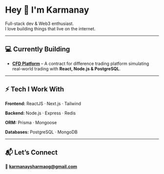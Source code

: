 # Hey 👋 I'm Karmanay  

Full-stack dev & Web3 enthusiast.  
I love building things that live on the internet.  

---

## 💻 Currently Building  

- **[CFD Platform](https://github.com/karmanayS/CFD-platform)** – A contract for difference trading platform simulating real-world trading with **React, Node.js & PostgreSQL**.  

---

## ⚡ Tech I Work With  

**Frontend:** ReactJS · Next.js · Tailwind  

**Backend:** Node.js · Express · Redis  

**ORM:** Prisma · Mongoose  

**Databases:** PostgreSQL · MongoDB  

---

## 📬 Let’s Connect  

📧 **karmanaysharmaog@gmail.com**  
